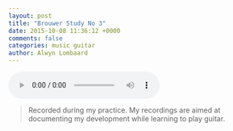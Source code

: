 ```yaml
---
layout: post
title: "Brouwer Study No 3"
date: 2015-10-08 11:36:12 +0000
comments: false
categories: music guitar
author: Alwyn Lombaard
---
```




<audio controls>
  <source src="/music/Brouwer_Study_No_3_20151007_214619.mp3" type="audio/mpeg">
</audio>

>Recorded during my practice. My recordings are aimed at documenting my development while learning to play guitar.